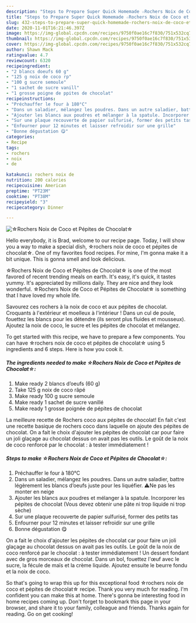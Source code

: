 ```yaml
---
description: "Steps to Prepare Super Quick Homemade ☆Rochers Noix de Coco et Pépites de Chocolat☆"
title: "Steps to Prepare Super Quick Homemade ☆Rochers Noix de Coco et Pépites de Chocolat☆"
slug: 432-steps-to-prepare-super-quick-homemade-rochers-noix-de-coco-et-pepites-de-chocolat
date: 2020-11-01T16:21:46.397Z
image: https://img-global.cpcdn.com/recipes/9750f0ae16c7f830/751x532cq70/☆rochers-noix-de-coco-et-pepites-de-chocolat☆-photo-principale-de-la-recette.jpg
thumbnail: https://img-global.cpcdn.com/recipes/9750f0ae16c7f830/751x532cq70/☆rochers-noix-de-coco-et-pepites-de-chocolat☆-photo-principale-de-la-recette.jpg
cover: https://img-global.cpcdn.com/recipes/9750f0ae16c7f830/751x532cq70/☆rochers-noix-de-coco-et-pepites-de-chocolat☆-photo-principale-de-la-recette.jpg
author: Shawn Mack
ratingvalue: 4.7
reviewcount: 6320
recipeingredient:
- "2 blancs doeufs 60 g"
- "125 g noix de coco rp"
- "100 g sucre semoule"
- "1 sachet de sucre vanill"
- "1 grosse poigne de ppites de chocolat"
recipeinstructions:
- "Préchauffer le four à 180°C"
- "Dans un saladier, mélangez les poudres. Dans un autre saladier, battre légèrement les blancs d’oeufs juste pour les liquéfier. ⚠️Ne pas les monter en neige"
- "Ajouter les blancs aux poudres et mélanger à la spatule. Incorporer les pépites de chocolat (Vous devez obtenir une pâte ni trop liquide ni trop sèche)"
- "Sur une plaque recouverte de papier sulfurisé, former des petits tas"
- "Enfourner pour 12 minutes et laisser refroidir sur une grille"
- "Bonne dégustation 😋"
categories:
- Recipe
tags:
- rochers
- noix
- de

katakunci: rochers noix de 
nutrition: 200 calories
recipecuisine: American
preptime: "PT23M"
cooktime: "PT38M"
recipeyield: "3"
recipecategory: Dinner

---
```



![☆Rochers Noix de Coco et Pépites de Chocolat☆](https://img-global.cpcdn.com/recipes/9750f0ae16c7f830/751x532cq70/☆rochers-noix-de-coco-et-pepites-de-chocolat☆-photo-principale-de-la-recette.jpg)

Hello everybody, it is Brad, welcome to our recipe page. Today, I will show you a way to make a special dish, ☆rochers noix de coco et pépites de chocolat☆. One of my favorites food recipes. For mine, I'm gonna make it a bit unique. This is gonna smell and look delicious.

☆Rochers Noix de Coco et Pépites de Chocolat☆ is one of the most favored of recent trending meals on earth. It's easy, it's quick, it tastes yummy. It's appreciated by millions daily. They are nice and they look wonderful. ☆Rochers Noix de Coco et Pépites de Chocolat☆ is something that I have loved my whole life.

Savourez ces rochers à la noix de coco et aux pépites de chocolat. Croquants à l&#39;extérieur et moelleux à l&#39;intérieur ! Dans un cul de poule, fouettez les blancs pour les détendre (ils seront plus fluides et mousseux). Ajoutez la noix de coco, le sucre et les pépites de chocolat et mélangez.


To get started with this recipe, we have to prepare a few components. You can have ☆rochers noix de coco et pépites de chocolat☆ using 5 ingredients and 6 steps. Here is how you cook it.

<!--inarticleads1-->

##### The ingredients needed to make ☆Rochers Noix de Coco et Pépites de Chocolat☆:

1. Make ready 2 blancs d’oeufs (60 g)
1. Take 125 g noix de coco râpé
1. Make ready 100 g sucre semoule
1. Make ready 1 sachet de sucre vanillé
1. Make ready 1 grosse poignée de pépites de chocolat


La meilleure recette de Rochers coco aux pépites de chocolat! En fait c&#39;est une recette basique de rochers coco dans laquelle on ajoute des pépites de chocolat. On a fait le choix d&#39;ajouter les pépites de chocolat car pour faire un joli glaçage au chocolat dessus on avait pas les outils. Le goût de la noix de coco renforcé par le chocolat : à tester immédiatement ! 

<!--inarticleads2-->

##### Steps to make ☆Rochers Noix de Coco et Pépites de Chocolat☆:

1. Préchauffer le four à 180°C
1. Dans un saladier, mélangez les poudres. Dans un autre saladier, battre légèrement les blancs d’oeufs juste pour les liquéfier. ⚠️Ne pas les monter en neige
1. Ajouter les blancs aux poudres et mélanger à la spatule. Incorporer les pépites de chocolat (Vous devez obtenir une pâte ni trop liquide ni trop sèche)
1. Sur une plaque recouverte de papier sulfurisé, former des petits tas
1. Enfourner pour 12 minutes et laisser refroidir sur une grille
1. Bonne dégustation 😋


On a fait le choix d&#39;ajouter les pépites de chocolat car pour faire un joli glaçage au chocolat dessus on avait pas les outils. Le goût de la noix de coco renforcé par le chocolat : à tester immédiatement ! Un dessert fondant avec de gros morceaux de chocolat. Dans un bol, fouettez l&#39;œuf avec le sucre, la fécule de maïs et la crème liquide. Ajoutez ensuite le beurre fondu et la noix de coco. 

So that's going to wrap this up for this exceptional food ☆rochers noix de coco et pépites de chocolat☆ recipe. Thank you very much for reading. I'm confident you can make this at home. There's gonna be interesting food in home recipes coming up. Don't forget to bookmark this page in your browser, and share it to your family, colleague and friends. Thanks again for reading. Go on get cooking!
